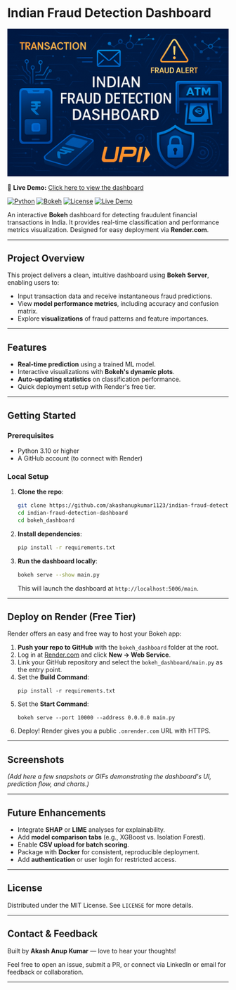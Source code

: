 # Indian Fraud Detection Dashboard

![Indian Fraud Detection Dashboard](./fraud_banner.png)

🚀 **Live Demo:** [Click here to view the dashboard](https://indian-fraud-detection-dashboard23.onrender.com/bokeh_dashboard)

[![Python](https://img.shields.io/badge/python-3.10%2B-blue.svg)]()
[![Bokeh](https://img.shields.io/badge/Bokeh-v3.0-orange)]()
[![License](https://img.shields.io/badge/license-MIT-green.svg)]()
[![Live Demo](https://img.shields.io/badge/Live%20Demo-Deployed%20on%20Render-brightgreen)](https://indian-fraud.herokuapp.com/)

An interactive **Bokeh** dashboard for detecting fraudulent financial transactions in India. It provides real-time classification and performance metrics visualization. Designed for easy deployment via **Render.com**.

---



##  Project Overview

This project delivers a clean, intuitive dashboard using **Bokeh Server**, enabling users to:

- Input transaction data and receive instantaneous fraud predictions.
- View **model performance metrics**, including accuracy and confusion matrix.
- Explore **visualizations** of fraud patterns and feature importances.

---

##  Features

- **Real-time prediction** using a trained ML model.
- Interactive visualizations with **Bokeh's dynamic plots**.
- **Auto-updating statistics** on classification performance.
- Quick deployment setup with Render's free tier.
---

##  Getting Started

### Prerequisites

- Python 3.10 or higher
- A GitHub account (to connect with Render)

### Local Setup

1. **Clone the repo**:
    ```bash
    git clone https://github.com/akashanupkumar1123/indian-fraud-detection-dashboard.git
    cd indian-fraud-detection-dashboard
    cd bokeh_dashboard
    ```

2. **Install dependencies**:
    ```bash
    pip install -r requirements.txt
    ```

3. **Run the dashboard locally**:
    ```bash
    bokeh serve --show main.py
    ```
    This will launch the dashboard at `http://localhost:5006/main`.

---

##  Deploy on Render (Free Tier)

Render offers an easy and free way to host your Bokeh app:

1. **Push your repo to GitHub** with the `bokeh_dashboard` folder at the root.
2. Log in at [Render.com](https://render.com/) and click **New → Web Service**.
3. Link your GitHub repository and select the `bokeh_dashboard/main.py` as the entry point.
4. Set the **Build Command**:
    ```
    pip install -r requirements.txt
    ```
5. Set the **Start Command**:
    ```
    bokeh serve --port 10000 --address 0.0.0.0 main.py
    ```
6. Deploy! Render gives you a public `.onrender.com` URL with HTTPS.

---

##  Screenshots

*(Add here a few snapshots or GIFs demonstrating the dashboard's UI, prediction flow, and charts.)*

---

##  Future Enhancements

- Integrate **SHAP** or **LIME** analyses for explainability.
- Add **model comparison tabs** (e.g., XGBoost vs. Isolation Forest).
- Enable **CSV upload for batch scoring**.
- Package with **Docker** for consistent, reproducible deployment.
- Add **authentication** or user login for restricted access.

---

##  License

Distributed under the MIT License. See `LICENSE` for more details.

---

##  Contact & Feedback

Built by **Akash Anup Kumar** — love to hear your thoughts!

Feel free to open an issue, submit a PR, or connect via LinkedIn or email for feedback or collaboration.

---


